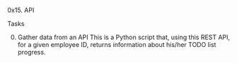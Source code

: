 0x15. API

Tasks

0. Gather data from an API
This is a Python script that, using this REST API, for a given employee ID, returns information about his/her TODO list progress.
